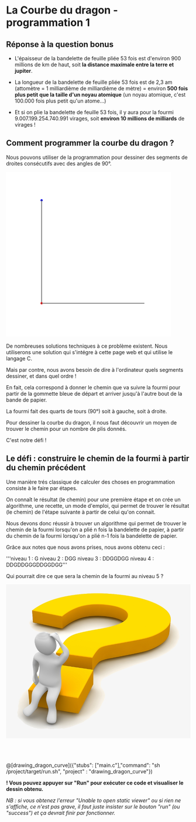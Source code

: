 # La Courbe du dragon - programmation 1

## Réponse à la question bonus

- L'épaisseur de la bandelette de feuille pliée 53 fois est d'environ 900 millions de km de haut, soit **la distance maximale entre la terre et jupiter**.

- La longueur de la bandelette de feuille pliée 53 fois est de 2,3 am (attomètre = 1 milliardième de milliardième de mètre) = environ **500 fois plus petit que la taille d'un noyau atomique** (un noyau atomique, c'est 100.000 fois plus petit qu'un atome...)

- Et si on plie la bandelette de feuille 53 fois, il y aura pour la fourmi 9.007.199.254.740.991 virages, soit **environ 10 millions de milliards** de virages !

## Comment programmer la courbe du dragon ?

Nous pouvons utiliser de la programmation pour dessiner des segments de droites consécutifs avec des angles de 90°.

![CourbeDragonNiveau1](img/CourbeNiv1.PNG) 

De nombreuses solutions techniques à ce problème existent. Nous utiliserons une solution qui s'intégre à cette page web et qui utilise le langage C.

Mais par contre, nous avons besoin de dire à l'ordinateur quels segments dessiner, et dans quel ordre !

En fait, cela correspond à donner le chemin que va suivre la fourmi pour partir de la gommette bleue de départ et arriver jusqu'à l'autre bout de la bande de papier.

La fourmi fait des quarts de tours (90°) soit à gauche, soit à droite.

Pour dessiner la courbe du dragon, il nous faut découvrir un moyen de trouver le chemin pour un nombre de plis donnés.

C'est notre défi !

## Le défi : construire le chemin de la fourmi à partir du chemin précédent

Une manière trés classique de calculer des choses en programmation consiste à le faire par étapes.

On connaît le résultat (le chemin) pour une première étape et on crée un algorithme, une recette, un mode d'emploi, qui permet de trouver le résultat (le chemin) de l'étape suivante à partir de celui qu'on connait.

Nous devons donc réussir à trouver un algorithme qui permet de trouver le chemin de la fourmi lorsqu'on a plié n fois la bandelette de papier, à partir du chemin de la fourmi lorsqu'on a plié n-1 fois la bandelette de papier.

Grâce aux notes que nous avons prises, nous avons obtenu ceci :

'''niveau 1 : G
niveau 2 : DGG
niveau 3 : DDGGDGG
niveau 4 : DDGDDGGGDDGGDGG'''

Qui pourrait dire ce que sera la chemin de la fourmi au niveau 5 ?

![question](img/question.png) 

<br><br>

@[drawing_dragon_curve]({"stubs": ["main.c"],"command": "sh /project/target/run.sh", "project" : "drawing_dragon_curve"})

**! Vous pouvez appuyer sur "Run" pour exécuter ce code et visualiser le dessin obtenu.**

*NB : si vous obtenez l'erreur "Unable to open static viewer" ou si rien ne s'affiche, ce n'est pas grave, il faut juste insister sur le bouton "run" (ou "success") et ça devrait finir par fonctionner.*
